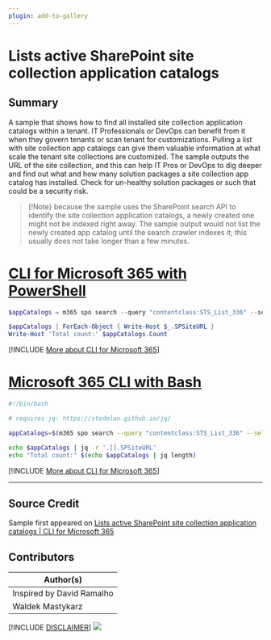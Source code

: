 ```yaml
---
plugin: add-to-gallery
---
```


# Lists active SharePoint site collection application catalogs

## Summary

A sample that shows how to find all installed site collection application catalogs within a tenant. IT Professionals or DevOps can benefit from it when they govern tenants or scan tenant for customizations. Pulling a list with site collection app catalogs can give them valuable information at what scale the tenant site collections are customized. The sample outputs the URL of the site collection, and this can help IT Pros or DevOps to dig deeper and find out what and how many solution packages a site collection app catalog has installed. Check for un-healthy solution packages or such that could be a security risk.

> [!Note} because the sample uses the SharePoint search API to identify the site collection application catalogs, a newly created one might not be indexed right away. The sample output would not list the newly created app catalog until the search crawler indexes it; this usually does not take longer than a few minutes.
 
# [CLI for Microsoft 365 with PowerShell](#tab/cli-m365-ps)
```powershell
$appCatalogs = m365 spo search --query "contentclass:STS_List_336" --selectProperties SPSiteURL --allResults --output json | ConvertFrom-Json

$appCatalogs | ForEach-Object { Write-Host $_.SPSiteURL }
Write-Host 'Total count:' $appCatalogs.Count
```
[!INCLUDE [More about CLI for Microsoft 365](../../docfx/includes/MORE-CLIM365.md)]
 
# [Microsoft 365 CLI with Bash](#tab/m365cli-bash)
```bash
#!/bin/bash

# requires jq: https://stedolan.github.io/jq/

appCatalogs=$(m365 spo search --query "contentclass:STS_List_336" --selectProperties SPSiteURL --allResults --output json)

echo $appCatalogs | jq -r '.[].SPSiteURL'
echo "Total count:" $(echo $appCatalogs | jq length)
```
[!INCLUDE [More about CLI for Microsoft 365](../../docfx/includes/MORE-CLIM365.md)]
***

## Source Credit

Sample first appeared on [Lists active SharePoint site collection application catalogs | CLI for Microsoft 365](https://pnp.github.io/cli-microsoft365/sample-scripts/spo/list-site-app-catalogs/)

## Contributors

| Author(s) |
|-----------|
| Inspired by David Ramalho |
| Waldek Mastykarz |

[!INCLUDE [DISCLAIMER](../../docfx/includes/DISCLAIMER.md)]
<img src="https://telemetry.sharepointpnp.com/script-samples/scripts/spo-list-site-app-catalogs" aria-hidden="true" />